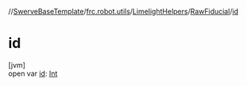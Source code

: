 //[SwerveBaseTemplate](../../../../index.md)/[frc.robot.utils](../../index.md)/[LimelightHelpers](../index.md)/[RawFiducial](index.md)/[id](id.md)

# id

[jvm]\
open var [id](id.md): [Int](https://kotlinlang.org/api/latest/jvm/stdlib/kotlin/-int/index.html)
